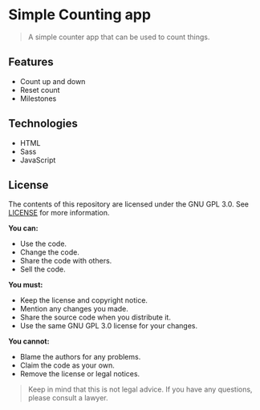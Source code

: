 # Simple Counting app

> A simple counter app that can be used to count things.

## Features

- Count up and down
- Reset count
- Milestones

## Technologies

- HTML
- Sass
- JavaScript

## License

The contents of this repository are licensed under the GNU GPL 3.0. See [LICENSE](LICENSE) for more information.

**You can:**

- Use the code.
- Change the code.
- Share the code with others.
- Sell the code.

**You must:**

- Keep the license and copyright notice.
- Mention any changes you made.
- Share the source code when you distribute it.
- Use the same GNU GPL 3.0 license for your changes.

**You cannot:**

- Blame the authors for any problems.
- Claim the code as your own.
- Remove the license or legal notices.

> Keep in mind that this is not legal advice. If you have any questions, please consult a lawyer.
